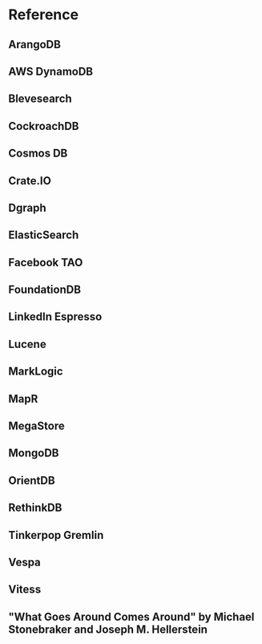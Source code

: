 # Reference

## ArangoDB

## AWS DynamoDB

## Blevesearch

## CockroachDB

## Cosmos DB

## Crate.IO

## Dgraph

## ElasticSearch

## Facebook TAO

## FoundationDB

## LinkedIn Espresso

## Lucene

## MarkLogic

## MapR

## MegaStore

## MongoDB

## OrientDB

## RethinkDB

## Tinkerpop Gremlin

## Vespa

## Vitess


## "What Goes Around Comes Around" by Michael Stonebraker and Joseph M. Hellerstein

